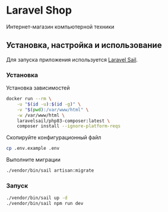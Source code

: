# Laravel Shop

Интернет-магазин компьютерной техники

## Установка, настройка и использование

Для запуска приложения используется [Laravel Sail](https://laravel.com/docs/11.x/sail).

### Установка

Установка зависимостей

```bash
docker run --rm \
    -u "$(id -u):$(id -g)" \
    -v "$(pwd):/var/www/html" \
    -w /var/www/html \
    laravelsail/php83-composer:latest \
    composer install --ignore-platform-reqs
```

Скопируйте конфигурационный файл

```bash
cp .env.example .env
```

Выполните миграции
```bash
./vendor/bin/sail artisan:migrate
```

### Запуск

```bash
./vendor/bin/sail up -d
./vendor/bin/sail npm run dev
```
